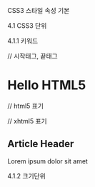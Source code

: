 CSS3 스타일 속성 기본

4.1 CSS3 단위

4.1.1 키워드

// 시작태그, 끝태그
<h1>Hello HTML5</h1>

// html5 표기
<br>

// xhtml5 표기
<br />

<article>
    <h1>Article Header</h1>
    <p>Lorem ipsum dolor sit amet</p>
</article>

4.1.2 크기단위
